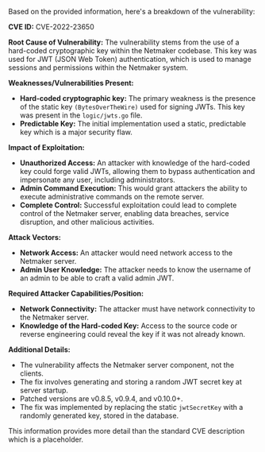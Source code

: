 Based on the provided information, here's a breakdown of the vulnerability:

**CVE ID:** CVE-2022-23650

**Root Cause of Vulnerability:**
The vulnerability stems from the use of a hard-coded cryptographic key within the Netmaker codebase. This key was used for JWT (JSON Web Token) authentication, which is used to manage sessions and permissions within the Netmaker system.

**Weaknesses/Vulnerabilities Present:**
- **Hard-coded cryptographic key:** The primary weakness is the presence of the static key `(BytesOverTheWire)` used for signing JWTs. This key was present in the `logic/jwts.go` file.
- **Predictable Key:** The initial implementation used a static, predictable key which is a major security flaw.

**Impact of Exploitation:**
- **Unauthorized Access:** An attacker with knowledge of the hard-coded key could forge valid JWTs, allowing them to bypass authentication and impersonate any user, including administrators.
- **Admin Command Execution:** This would grant attackers the ability to execute administrative commands on the remote server.
- **Complete Control:** Successful exploitation could lead to complete control of the Netmaker server, enabling data breaches, service disruption, and other malicious activities.

**Attack Vectors:**
- **Network Access:** An attacker would need network access to the Netmaker server.
- **Admin User Knowledge:** The attacker needs to know the username of an admin to be able to craft a valid admin JWT.

**Required Attacker Capabilities/Position:**
- **Network Connectivity:** The attacker must have network connectivity to the Netmaker server.
- **Knowledge of the Hard-coded Key:** Access to the source code or reverse engineering could reveal the key if it was not already known.

**Additional Details:**
- The vulnerability affects the Netmaker server component, not the clients.
- The fix involves generating and storing a random JWT secret key at server startup.
- Patched versions are v0.8.5, v0.9.4, and v0.10.0+.
- The fix was implemented by replacing the static `jwtSecretKey` with a randomly generated key, stored in the database.

This information provides more detail than the standard CVE description which is a placeholder.